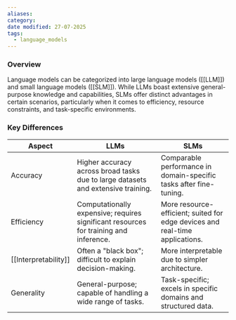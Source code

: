 ```yaml
---
aliases: 
category: 
date modified: 27-07-2025
tags:
  - language_models
---
```

### Overview
Language models can be categorized into large language models ([[LLM]]) and small language models ([[SLM]]). While LLMs boast extensive general-purpose knowledge and capabilities, SLMs offer distinct advantages in certain scenarios, particularly when it comes to efficiency, resource constraints, and task-specific environments.

### Key Differences

| Aspect             | LLMs                                              | SLMs                                                 |
|--------------------|---------------------------------------------------|------------------------------------------------------|
| Accuracy        | Higher accuracy across broad tasks due to large datasets and extensive training. | Comparable performance in domain-specific tasks after fine-tuning. |
| Efficiency      | Computationally expensive; requires significant resources for training and inference. | More resource-efficient; suited for edge devices and real-time applications. |
| [[Interpretability]]| Often a "black box"; difficult to explain decision-making. | More interpretable due to simpler architecture. |
| Generality      | General-purpose; capable of handling a wide range of tasks. | Task-specific; excels in specific domains and structured data. |